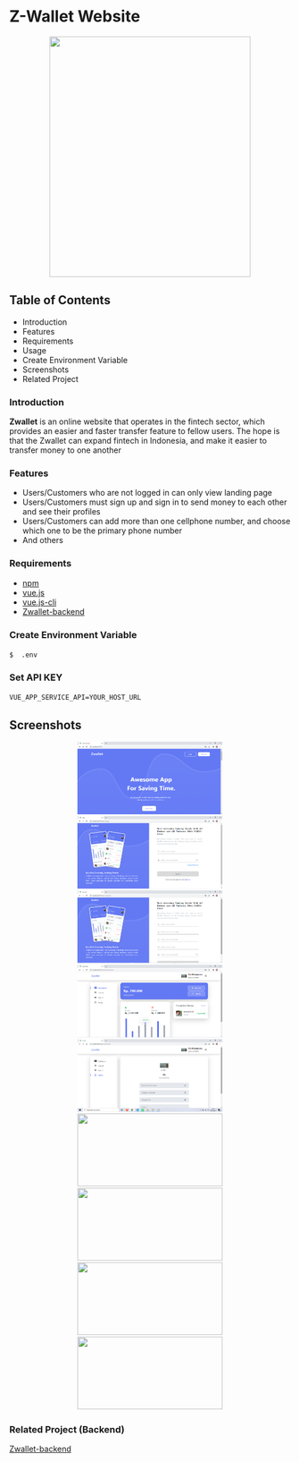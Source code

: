 # Z-Wallet Website
<p align="center">
<img align="center" src="image-rm/zwallet-logo.PNG" width="360" height="430">
</p>

## Table of Contents
- Introduction
- Features
- Requirements
- Usage
- Create Environment Variable
- Screenshots
- Related Project

### Introduction
<b>Zwallet</b> is an online website that operates in the fintech sector, which provides an easier and faster transfer feature to fellow users. The hope is that the Zwallet can expand fintech in Indonesia, and make it easier to transfer money to one another
### Features
- Users/Customers who are not logged in can only view landing page
- Users/Customers must sign up and sign in to send money to each other and see their profiles
- Users/Customers can add more than one cellphone number, and choose which one to be the primary phone number
- And others

### Requirements
- [npm](https://www.npmjs.com/package/module)
- [vue.js](https://www.vuejs.org)
- [vue.js-cli](https://cli.vuejs.org)
- [Zwallet-backend](https://github.com/ArbiNMaki/Zwallet-backend)

### Create Environment Variable
`
$  .env
`
### Set API KEY
`
VUE_APP_SERVICE_API=YOUR_HOST_URL
`
## Screenshots
<p align="center">
<img src="image-rm/landingpage.PNG" width="260" height="130"> <img src="image-rm/login.PNG" width="260" height="130">
<img src="image-rm/register.PNG" width="260" height="130"> <img src="image-rm/dashboard.PNG" width="260" height="130">
<img src="image-rm/profile.PNG" width="260" height="130"> <img src="image-rm/updatephone.PNG" width="260" height="130">
<img src="image-rm/transfer.PNG" width="260" height="130">
<img src="image-rm/historytransaction.PNG" width="260" height="130">
<img src="image-rm/uploadimage.PNG" width="260" height="130">
</p>

### Related Project (Backend)

[Zwallet-backend](https://github.com/ArbiNMaki/Zwallet-backend)